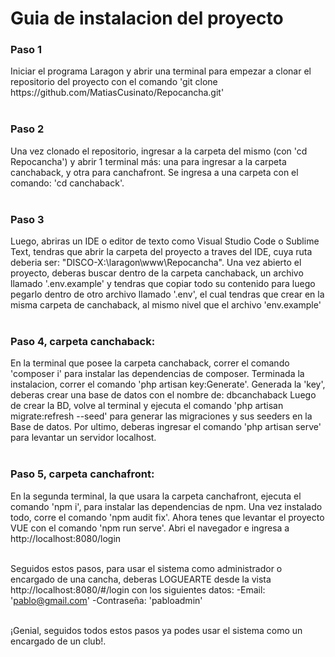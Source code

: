 <h1>Guia de instalacion del proyecto</h1>

<h3>Paso 1</h3> 
Iniciar el programa Laragon y abrir una terminal para empezar a clonar el repositorio del proyecto con el comando 'git clone https://github.com/MatiasCusinato/Repocancha.git'
<br><br>

<h3>Paso 2</h3> 
Una vez clonado el repositorio, ingresar a la carpeta del mismo (con 'cd Repocancha') y abrir 1 terminal más: una para ingresar a la carpeta canchaback, y otra para canchafront. Se ingresa a una carpeta con el comando: 'cd canchaback'.
<br><br>

<h3>Paso 3</h3> 
Luego, abriras un IDE o editor de texto como Visual Studio Code o Sublime Text, tendras que abrir la carpeta del proyecto a traves del IDE, cuya ruta deberia ser: "DISCO-X:\laragon\www\Repocancha". Una vez abierto el proyecto, deberas buscar dentro de la carpeta canchaback, un archivo llamado '.env.example' y tendras que copiar todo su contenido para luego pegarlo dentro de otro archivo llamado '.env', el cual tendras que crear en la misma carpeta de canchaback, al mismo nivel que el archivo 'env.example'
<br><br>

<h3>Paso 4, carpeta canchaback:</h3> 
En la terminal que posee la carpeta canchaback, correr el comando 'composer i' para instalar las dependencias de composer. Terminada la instalacion, correr el comando 'php artisan key:Generate'. Generada la 'key', deberas crear una base de datos con el nombre de: dbcanchaback
Luego de crear la BD, volve al terminal y ejecuta el comando 'php artisan migrate:refresh --seed' para generar las migraciones y sus seeders en la Base de datos. Por ultimo, deberas ingresar el comando 'php artisan serve' para levantar un servidor localhost.
<br><br>


<h3>Paso 5, carpeta canchafront:</h3> 
En la segunda terminal, la que usara la carpeta canchafront, ejecuta el comando 'npm i', para instalar las dependencias de npm. Una vez instalado todo, corre el comando 'npm audit fix'. Ahora tenes que levantar el proyecto VUE con el comando 'npm run serve'. Abri el navegador e ingresa a http://localhost:8080/login
<br><br>

Seguidos estos pasos, para usar el sistema como administrador o encargado de una cancha, deberas LOGUEARTE desde la vista http://localhost:8080/#/login con los siguientes datos:
    -Email: 'pablo@gmail.com'
    -Contraseña: 'pabloadmin'
<br><br>

¡Genial, seguidos todos estos pasos ya podes usar el sistema como un encargado de un club!.